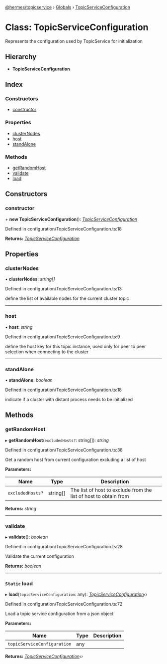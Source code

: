 [@hermes/topicservice](../README.md) › [Globals](../globals.md) › [TopicServiceConfiguration](topicserviceconfiguration.md)

# Class: TopicServiceConfiguration

Represents the configuration used by TopicService for initialization

## Hierarchy

* **TopicServiceConfiguration**

## Index

### Constructors

* [constructor](topicserviceconfiguration.md#constructor)

### Properties

* [clusterNodes](topicserviceconfiguration.md#clusternodes)
* [host](topicserviceconfiguration.md#host)
* [standAlone](topicserviceconfiguration.md#standalone)

### Methods

* [getRandomHost](topicserviceconfiguration.md#getrandomhost)
* [validate](topicserviceconfiguration.md#validate)
* [load](topicserviceconfiguration.md#static-load)

## Constructors

###  constructor

\+ **new TopicServiceConfiguration**(): *[TopicServiceConfiguration](topicserviceconfiguration.md)*

Defined in configuration/TopicServiceConfiguration.ts:18

**Returns:** *[TopicServiceConfiguration](topicserviceconfiguration.md)*

## Properties

###  clusterNodes

• **clusterNodes**: *string[]*

Defined in configuration/TopicServiceConfiguration.ts:13

define the list of available nodes for the current cluster topic

___

###  host

• **host**: *string*

Defined in configuration/TopicServiceConfiguration.ts:9

define the host key for this topic instance, used only for peer to peer selection when connecting to the cluster

___

###  standAlone

• **standAlone**: *boolean*

Defined in configuration/TopicServiceConfiguration.ts:18

indicate if a cluster with distant process needs to be initialized

## Methods

###  getRandomHost

▸ **getRandomHost**(`excludedHosts?`: string[]): *string*

Defined in configuration/TopicServiceConfiguration.ts:38

Get a random host from current configuration excluding a list of host

**Parameters:**

Name | Type | Description |
------ | ------ | ------ |
`excludedHosts?` | string[] | The list of host to exclude from the list of host to obtain from  |

**Returns:** *string*

___

###  validate

▸ **validate**(): *boolean*

Defined in configuration/TopicServiceConfiguration.ts:28

Validate the current configuration

**Returns:** *boolean*

___

### `Static` load

▸ **load**(`topicServiceConfiguration`: any): *[TopicServiceConfiguration](topicserviceconfiguration.md)‹›*

Defined in configuration/TopicServiceConfiguration.ts:72

Load a topic service configuration from a json object

**Parameters:**

Name | Type | Description |
------ | ------ | ------ |
`topicServiceConfiguration` | any |   |

**Returns:** *[TopicServiceConfiguration](topicserviceconfiguration.md)‹›*

